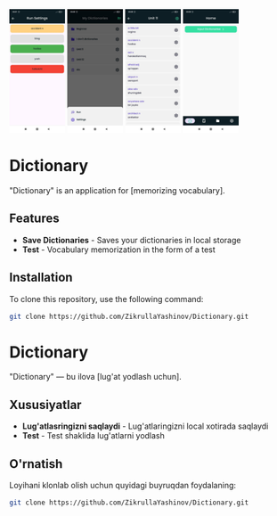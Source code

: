 <img src="./screen1.jpg" alt="App Screenshot" width="100" height="222"/>
<img src="./screen2.jpg" alt="App Screenshot" width="100" height="222"/>
<img src="./screen3.jpg" alt="App Screenshot" width="100" height="222"/>
<img src="./screen4.jpg" alt="App Screenshot" width="100" height="222"/>

# Dictionary

"Dictionary" is an application for [memorizing vocabulary].

## Features

- **Save Dictionaries** - Saves your dictionaries in local storage
- **Test** - Vocabulary memorization in the form of a test

## Installation

To clone this repository, use the following command:

```bash
git clone https://github.com/ZikrullaYashinov/Dictionary.git
```

# Dictionary

"Dictionary" — bu ilova [lug'at yodlash uchun].

## Xususiyatlar

- **Lug'atlasringizni saqlaydi** - Lug'atlaringizni local xotirada saqlaydi
- **Test** - Test shaklida lug'atlarni yodlash

## O'rnatish

Loyihani klonlab olish uchun quyidagi buyruqdan foydalaning:

```bash
git clone https://github.com/ZikrullaYashinov/Dictionary.git
```
